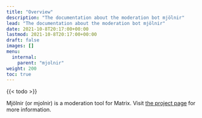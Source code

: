 ```yaml
---
title: "Overview"
description: "The documentation about the moderation bot mjölnir"
lead: "The documentation about the moderation bot mjölnir"
date: 2021-10-8T20:17:00+00:00
lastmod: 2021-10-8T20:17:00+00:00
draft: false
images: []
menu:
  internal:
    parent: "mjolnir"
weight: 200
toc: true
---
```


{{< todo >}}

Mjölnir (or mjolnir) is a moderation tool for Matrix. Visit
[the project page](https://github.com/matrix-org/mjolnir) for more
information.
